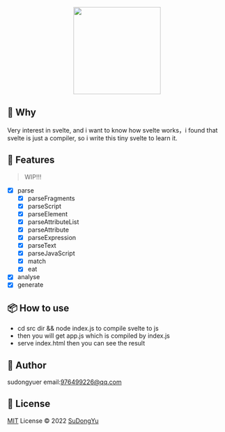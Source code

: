 
<p align="center">
<a href="https://github.com/sudongyuer/vite-plugin-vue-inspector"><img src="https://cdn.staticaly.com/gh/sudongyuer/image-bed@master/20220920/Group-1.7inpvmf9y240.png" width='200'/></a>
</p>

## 👀 Why
Very interest in svelte, and i want to know how svelte works，i found that svelte is just a compiler, so i write this tiny svelte to learn it.

## 🌈 Features
> WIP!!!
- [x] parse
  - [x] parseFragments
  - [x] parseScript
  - [x] parseElement
  - [x] parseAttributeList
  - [x] parseAttribute
  - [x] parseExpression
  - [x] parseText
  - [x] parseJavaScript
  - [x] match
  - [x] eat
- [x] analyse
- [x] generate

## 📦 How to use

- cd src dir && node index.js to compile svelte to js
- then you will get app.js which is compiled by index.js
- serve index.html then you can see the result



## 👦 Author

sudongyuer email:976499226@qq.com

## 📄 License

[MIT](./LICENSE) License © 2022 [SuDongYu](https://github.com/sudongyuer)
